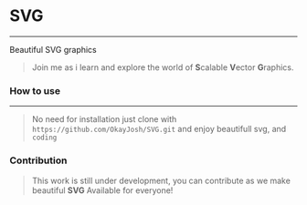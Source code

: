 # SVG
----------------------------------------------
Beautiful SVG graphics

> Join me as i learn and explore the world of **S**calable **V**ector **G**raphics.
### How to use
----------------------------------------------
> No need for installation just clone with `https://github.com/OkayJosh/SVG.git`
> and enjoy beautifull svg, and `coding`

### Contribution
> This work is still under development, you can contribute as we make beautiful **SVG** Available for everyone!